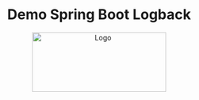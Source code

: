 <div id="top" align="center">
  <h1> Demo Spring Boot Logback </h1>
</div>

<div align="center">
  <a>
    <img src="image/logo.jpg" alt="Logo" width="270" height="120">
  </a>
</div>
